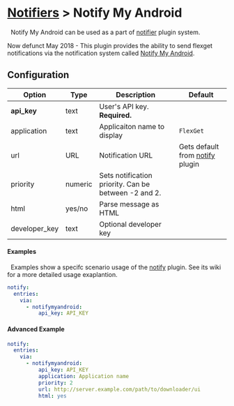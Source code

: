 # [Notifiers](/Plugins/Notifiers) > Notify My Android
<div class="alert alert-success" role="info">
  
  <span class="glyphicon glyphicon glyphicon-cog"></span>
  &nbsp; Notify My Android can be used as a part of [notifier](/Plugins/Notifiers) plugin system.
</div>


Now defunct May 2018 - This plugin provides the ability to send flexget notifications via the  notification system called [Notify My Android](http://www.notifymyandroid.com/).

## Configuration

| Option |Type|  Description | Default |
| --- | ---| --- |---|
| **api_key**| text| User's API key. **Required.**| 
|application|text|Applicaiton name to display|`FlexGet`
|url|URL|Notification URL | Gets default from [notify](/Plugins/Notifiers/notify) plugin
|priority|numeric|Sets notification priority. Can be between -2 and 2.
|html|yes/no|Parse message as HTML
|developer_key|text|Optional developer key


#### Examples
<div class="alert alert-warning" role="info">
  
  <span class="glyphicon glyphicon glyphicon-cog"></span>
  &nbsp; Examples show a specifc scenario usage of the [notify](/Plugins/notify) plugin. See its wiki for a more detailed usage exaplantion.
</div>

```yaml
notify:
  entries:
    via:
      - notifymyandroid:
          api_key: API_KEY
```

#### Advanced Example
```yaml
notify:
  entries:
    via:
      - notifymyandroid:
          api_key: API_KEY
          application: Application name
          priority: 2
          url: http://server.example.com/path/to/downloader/ui
          html: yes
```
